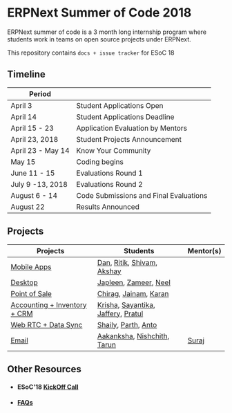 # ERPNext Summer of Code 2018

ERPNext summer of code is a 3 month long internship program where students work in teams on open source projects under ERPNext.

This repository contains `docs + issue tracker` for ESoC 18 

## Timeline

| Period |  | 
| -------- | -------- | 
| April 3          | Student Applications Open             | 
| April 14         | Student Applications Deadline         | 
| April 15 - 23    |  Application Evaluation by Mentors    | 
|April 23, 2018    |  Student Projects Announcement        | 
| April 23 - May 14| Know Your Community                   | 
| May 15           |   Coding begins                       | 
| June 11 - 15     | Evaluations Round 1                   |
|  July 9 -13, 2018|Evaluations Round 2                    | 
|  August 6 - 14   | Code Submissions and Final Evaluations| 
|  August 22       | Results Announced                     | 


## Projects 


| Projects | Students | Mentor(s) |
| -------- | --------| -------- |
|[Mobile Apps](https://)|[Dan](), [Ritik](https://), [Shivam](https://), [Akshay](https://)| |
|[Desktop](https://)|[Japleen](https://), [Zameer](https://), [Neel](https://)| |
|[Point of Sale](https://)|[Chirag](https://), [Jainam](https://), [Karan](https://)| |
|[Accounting + Inventory + CRM](https://)|[Krisha](https://), [Sayantika](https://), [Jaffery](https://), [Pratul](https://)| |
|[Web RTC + Data Sync](https://)|[Shaily](https://), [Parth](https://), [Anto](https://)| |
|[Email](https://)|[Aakanksha](https://github.com/accakks), [Nishchith](https://github.com/inishchith), [Tarun](https://github.com/meets2tarun) | [Suraj](https://github.com/surajshetty3416) |



## Other Resources

- #### ESoC'18 [KickOff Call](https://www.youtube.com/watch?v=EouMXf8PFoQ&index=3&list=PL3lFfCEoMxvxjt7kCdEjRitrhBpER7Txt)
- #### [FAQs](https://github.com/erpnext/foundation/wiki/ESOC-2018-FAQ)







